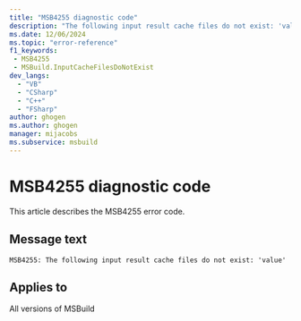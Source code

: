 ```yaml
---
title: "MSB4255 diagnostic code"
description: "The following input result cache files do not exist: 'value'"
ms.date: 12/06/2024
ms.topic: "error-reference"
f1_keywords:
 - MSB4255
 - MSBuild.InputCacheFilesDoNotExist
dev_langs:
  - "VB"
  - "CSharp"
  - "C++"
  - "FSharp"
author: ghogen
ms.author: ghogen
manager: mijacobs
ms.subservice: msbuild
---
```


# MSB4255 diagnostic code

<!-- :::ErrorDefinitionDescription::: -->
<!-- :::editable-content name="introDescription"::: -->
This article describes the MSB4255 error code.
<!-- :::editable-content-end::: -->

## Message text

```output
MSB4255: The following input result cache files do not exist: 'value'
```

<!-- :::editable-content name="postOutputDescription"::: -->
<!-- :::editable-content-end::: -->
<!-- :::ErrorDefinitionDescription-end::: -->

## Applies to

All versions of MSBuild
